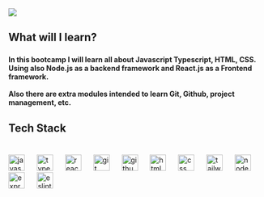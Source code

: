 <div>
  <img style="100%" src="https://capsule-render.vercel.app/api?type=venom&height=180&section=header&reversal=false&text=Bootcamp%204.0&fontSize=55&fontColor=FFFFFF&fontAlign=50&fontAlignY=50&stroke=-&strokeWidth=0&animation=twinkling&descSize=20&descAlign=50&descAlignY=50&textBg=false&color=gradient"  />
</div>

###

<h2 align="left">What will I learn?</h2>

###

<h4 align="left">In this bootcamp I will learn all about Javascript Typescript, HTML, CSS. Using also Node.js as a backend framework and React.js as a Frontend framework.<br><br>Also there are extra modules intended to learn Git, Github, project management, etc.</h4>

###

<h2 align="left">Tech Stack</h2>

###

<br clear="both">

<div align="left">
  <img src="https://skillicons.dev/icons?i=js" height="32" alt="javascript logo"  />
  <img width="16" />
  <img src="https://skillicons.dev/icons?i=ts" height="32" alt="typescript logo"  />
  <img width="16" />
  <img src="https://skillicons.dev/icons?i=react" height="32" alt="react logo"  />
  <img width="16" />
  <img src="https://skillicons.dev/icons?i=git" height="32" alt="git logo"  />
  <img width="16" />
  <img src="https://skillicons.dev/icons?i=github" height="32" alt="github logo"  />
  <img width="16" />
  <img src="https://skillicons.dev/icons?i=html" height="32" alt="html5 logo"  />
  <img width="16" />
  <img src="https://skillicons.dev/icons?i=css" height="32" alt="css logo"  />
  <img width="16" />
  <img src="https://skillicons.dev/icons?i=tailwind" height="32" alt="tailwindcss logo"  />
  <img width="16" />
  <img src="https://skillicons.dev/icons?i=nodejs" height="32" alt="nodejs logo"  />
  <img width="16" />
  <img src="https://skillicons.dev/icons?i=express" height="32" alt="express logo"  />
  <img width="16" />
  <img src="https://cdn.simpleicons.org/eslint/4B32C3" height="32" alt="eslint logo"  />
  <img width="16" />
</div>

###
